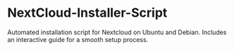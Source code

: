 # NextCloud-Installer-Script
Automated installation script for Nextcloud on Ubuntu and Debian. Includes an interactive guide for a smooth setup process.

